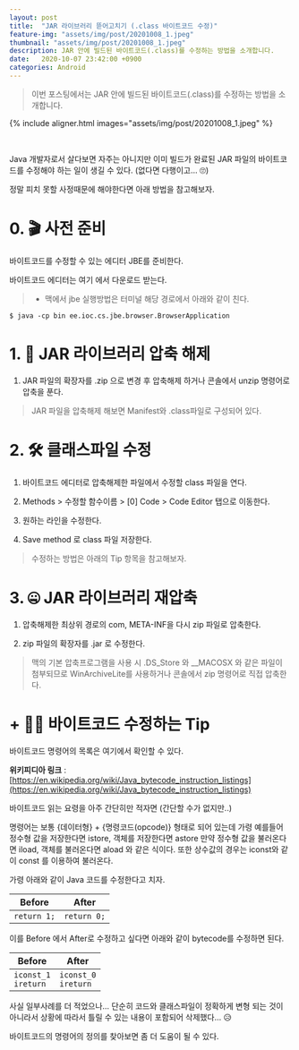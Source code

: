 ```yaml
---
layout: post
title:  "JAR 라이브러리 뜯어고치기 (.class 바이트코드 수정)"
feature-img: "assets/img/post/20201008_1.jpeg"
thumbnail: "assets/img/post/20201008_1.jpeg"
description: JAR 안에 빌드된 바이트코드(.class)를 수정하는 방법을 소개합니다.
date:   2020-10-07 23:42:00 +0900
categories: Android
---
```


> 이번 포스팅에서는 JAR 안에 빌드된 바이트코드(.class)를 수정하는 방법을 소개합니다.

{% include aligner.html images="assets/img/post/20201008_1.jpeg" %}

<br>

Java 개발자로서 살다보면 자주는 아니지만
이미 빌드가 완료된  JAR 파일의 바이트코드를 수정해야 하는 일이 생길 수 있다.
(없다면 다행이고… 🙄)

정말 피치 못할 사정때문에 해야한다면 아래 방법을 참고해보자.

# 0. 🎬 사전 준비
바이트코드를 수정할 수 있는 에디터 JBE를 준비한다.

바이트코드 에디터는 여기 에서 다운로드 받는다.

> * 맥에서 jbe 실행방법은 터미널 해당 경로에서 아래와 같이 친다.

```console
$ java -cp bin ee.ioc.cs.jbe.browser.BrowserApplication
```

# 1. 🚧 JAR 라이브러리 압축 해제

1. JAR 파일의 확장자를 .zip 으로 변경 후 압축해제 하거나 콘솔에서 unzip 명령어로 압축을 푼다.

 > JAR 파일을 압축해제 해보면 Manifest와 .class파일로 구성되어 있다.

# 2. 🛠️ 클래스파일 수정

1. 바이트코드 에디터로 압축해제한 파일에서 수정할 class 파일을 연다.

2. Methods > 수정할 함수이름 > [0] Code > Code Editor 탭으로 이동한다.

3. 원하는 라인을 수정한다.

4. Save method 로 class 파일 저장한다.

> 수정하는 방법은 아래의 Tip 항목을 참고해보자.

# 3. 🤐 JAR 라이브러리 재압축
1. 압축해제한 최상위 경로의 com, META-INF을 다시 zip 파일로 압축한다.

2. zip 파일의 확장자를 .jar 로 수정한다.

> 맥의 기본 압축프로그램을 사용 시 .DS_Store 와 __MACOSX 와 같은 파일이 첨부되므로 WinArchiveLite를 사용하거나 콘솔에서 zip 명령어로 직접 압축한다.

 

 

# + 💁‍♂️ 바이트코드 수정하는 Tip
바이트코드 명령어의 목록은 여기에서 확인할 수 있다.

**위키피디아 링크** : [https://en.wikipedia.org/wiki/Java_bytecode_instruction_listings](https://en.wikipedia.org/wiki/Java_bytecode_instruction_listings)

 

바이트코드 읽는 요령을 아주 간단히만 적자면 (간단할 수가 없지만..)

명령어는 보통 {데이터형} + {명령코드(opcode)} 형태로 되어 있는데
가령 예를들어 정수형 값을 저장한다면 istore, 객체를 저장한다면 astore
만약 정수형 값을 불러온다면  iload, 객체를 불러온다면 aload 와 같은 식이다.
또한 상수값의 경우는 iconst와 같이 const 를 이용하여 불러온다.

 

가령 아래와 같이 Java 코드를 수정한다고 치자.

| Before    | After     |
|-----------|-----------|
| ```return 1;``` | ```return 0;``` |

이를 Before 에서 After로 수정하고 싶다면 아래와 같이 bytecode를 수정하면 된다.

| Before              | After               |
|---------------------|---------------------|
| ```iconst_1```<br>```ireturn``` | ```iconst_0```<br>```ireturn``` |
 

사실 일부사례를 더 적었으나…
단순히 코드와 클래스파일이 정확하게 변형 되는 것이 아니라서
상황에 따라서 틀릴 수 있는 내용이 포함되어 삭제했다… 😥

바이트코드의 명령어의 정의를 찾아보면 좀 더 도움이 될 수 있다.